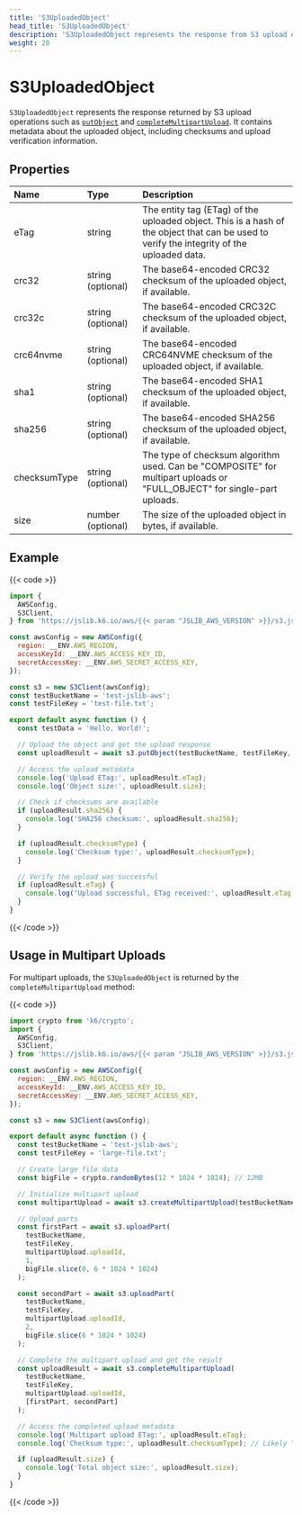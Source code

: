 ```yaml
---
title: 'S3UploadedObject'
head_title: 'S3UploadedObject'
description: 'S3UploadedObject represents the response from S3 upload operations'
weight: 20
---
```


# S3UploadedObject

`S3UploadedObject` represents the response returned by S3 upload operations such as [`putObject`](https://grafana.com/docs/k6/<K6_VERSION>/javascript-api/jslib/aws/s3client/putobject) and [`completeMultipartUpload`](https://grafana.com/docs/k6/<K6_VERSION>/javascript-api/jslib/aws/s3client/completemultipartupload). It contains metadata about the uploaded object, including checksums and upload verification information.

## Properties

| Name         | Type              | Description                                                                                                                               |
| :----------- | :---------------- | :---------------------------------------------------------------------------------------------------------------------------------------- |
| eTag         | string            | The entity tag (ETag) of the uploaded object. This is a hash of the object that can be used to verify the integrity of the uploaded data. |
| crc32        | string (optional) | The base64-encoded CRC32 checksum of the uploaded object, if available.                                                                   |
| crc32c       | string (optional) | The base64-encoded CRC32C checksum of the uploaded object, if available.                                                                  |
| crc64nvme    | string (optional) | The base64-encoded CRC64NVME checksum of the uploaded object, if available.                                                               |
| sha1         | string (optional) | The base64-encoded SHA1 checksum of the uploaded object, if available.                                                                    |
| sha256       | string (optional) | The base64-encoded SHA256 checksum of the uploaded object, if available.                                                                  |
| checksumType | string (optional) | The type of checksum algorithm used. Can be "COMPOSITE" for multipart uploads or "FULL_OBJECT" for single-part uploads.                   |
| size         | number (optional) | The size of the uploaded object in bytes, if available.                                                                                   |

## Example

{{< code >}}

<!-- md-k6:skip -->

```javascript
import {
  AWSConfig,
  S3Client,
} from 'https://jslib.k6.io/aws/{{< param "JSLIB_AWS_VERSION" >}}/s3.js';

const awsConfig = new AWSConfig({
  region: __ENV.AWS_REGION,
  accessKeyId: __ENV.AWS_ACCESS_KEY_ID,
  secretAccessKey: __ENV.AWS_SECRET_ACCESS_KEY,
});

const s3 = new S3Client(awsConfig);
const testBucketName = 'test-jslib-aws';
const testFileKey = 'test-file.txt';

export default async function () {
  const testData = 'Hello, World!';

  // Upload the object and get the upload response
  const uploadResult = await s3.putObject(testBucketName, testFileKey, testData);

  // Access the upload metadata
  console.log('Upload ETag:', uploadResult.eTag);
  console.log('Object size:', uploadResult.size);

  // Check if checksums are available
  if (uploadResult.sha256) {
    console.log('SHA256 checksum:', uploadResult.sha256);
  }

  if (uploadResult.checksumType) {
    console.log('Checksum type:', uploadResult.checksumType);
  }

  // Verify the upload was successful
  if (uploadResult.eTag) {
    console.log('Upload successful, ETag received:', uploadResult.eTag);
  }
}
```

{{< /code >}}

## Usage in Multipart Uploads

For multipart uploads, the `S3UploadedObject` is returned by the `completeMultipartUpload` method:

{{< code >}}

<!-- md-k6:skip -->

```javascript
import crypto from 'k6/crypto';
import {
  AWSConfig,
  S3Client,
} from 'https://jslib.k6.io/aws/{{< param "JSLIB_AWS_VERSION" >}}/s3.js';

const awsConfig = new AWSConfig({
  region: __ENV.AWS_REGION,
  accessKeyId: __ENV.AWS_ACCESS_KEY_ID,
  secretAccessKey: __ENV.AWS_SECRET_ACCESS_KEY,
});

const s3 = new S3Client(awsConfig);

export default async function () {
  const testBucketName = 'test-jslib-aws';
  const testFileKey = 'large-file.txt';

  // Create large file data
  const bigFile = crypto.randomBytes(12 * 1024 * 1024); // 12MB

  // Initialize multipart upload
  const multipartUpload = await s3.createMultipartUpload(testBucketName, testFileKey);

  // Upload parts
  const firstPart = await s3.uploadPart(
    testBucketName,
    testFileKey,
    multipartUpload.uploadId,
    1,
    bigFile.slice(0, 6 * 1024 * 1024)
  );

  const secondPart = await s3.uploadPart(
    testBucketName,
    testFileKey,
    multipartUpload.uploadId,
    2,
    bigFile.slice(6 * 1024 * 1024)
  );

  // Complete the multipart upload and get the result
  const uploadResult = await s3.completeMultipartUpload(
    testBucketName,
    testFileKey,
    multipartUpload.uploadId,
    [firstPart, secondPart]
  );

  // Access the completed upload metadata
  console.log('Multipart upload ETag:', uploadResult.eTag);
  console.log('Checksum type:', uploadResult.checksumType); // Likely "COMPOSITE"

  if (uploadResult.size) {
    console.log('Total object size:', uploadResult.size);
  }
}
```

{{< /code >}}
